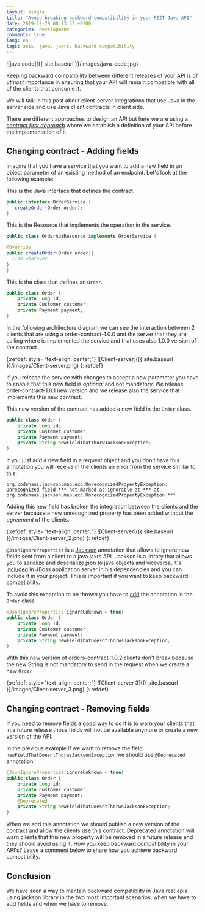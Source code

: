 ```yaml
---
layout: single
title: "Avoid breaking backward compatibility in your REST Java API"
date: 2019-12-29 00:13:53 +0200
categories: development
comments: true
lang: en
tags: apis, java, jaxrs, backward compatibility
---
```


![java code]({{ site.baseurl }}/images/java-code.jpg)

Keeping backward compatibility between different releases of your API is of _utmost_ importance in ensuring that your API will remain compatible with all of the clients that consume it.

We will talk in this post about client-server integrations that use Java in the server side and use Java client contracts in client side.

There are different approaches to design an API but here we are using a <a href="https://dzone.com/articles/designing-rest-api-what-is-contract-first">_contract first approach_</a> where we establish a definition of your API before the implementation of it. 


Changing contract - Adding fields
--------------------------------
 
Imagine that you have a service that you want to add a new field in an object parameter of an existing method of an endpoint. Let's look at the following example:

This is the Java interface that defines the contract. 

```java
public interface OrderService {
   createOrder(Order order);
}
```

This is the Resource that implements the operation in the service.

```java
public class OrderApiResource implements OrderService {

@Override
public createOrder(Order order){
  //do whatever
}
}

```
This is the class that defines an `Order`.

```java
public class Order {
    private Long id;
    private Customer customer;
    private Payment payment; 
}
```

In the following architecture diagram we can see the interaction between 2 clients that are using a order-contract-1.0.0 and the server that they are calling where is implemented the service and that uses also 1.0.0 version of the contract. 

{:refdef: style="text-align: center;"}
![Client-server]({{ site.baseurl }}/images/Client-server.png)
{: refdef}

If you release the service with changes to accept a new parameter you have to enable that this new field is *optional* and not mandatory. We release order-contract-1.0.1 new version and we release also the service that implements this new contract.  

This new version of the contract has added a new field in the `Order` class.

```java
public class Order {
    private Long id;
    private Customer customer;
    private Payment payment;
    private String newFieldThatThorwJacksonException;
}
```

If you just add a new field in a request object and you don’t have this annotation you will receive in the clients an error from the service similar to this:

```
org.codehaus.jackson.map.exc.UnrecognizedPropertyException: Unrecognized field *** not marked as ignorable at *** at org.codehaus.jackson.map.exc.UnrecognizedPropertyException ***
```

Adding this new field has broken the integration between the clients and the server because a new unrecognized property has been added without the _agreement_ of the clients.

{:refdef: style="text-align: center;"}
![Client-server]({{ site.baseurl }}/images/Client-server_2.png)
{: refdef} 

`@JsonIgnoreProperties` is a <a href="https://github.com/FasterXML/jackson">Jackson</a> annotation that allows to ignore new fields sent from a client to a java jaxrs API. Jackson is a library that allows you to serialize and deserialize json to java objects and viceversa, it's <a href="https://docs.jboss.org/resteasy/docs/3.0.2.Final/userguide/html/json.html">included</a> in JBoss application server in his dependencies and you can include it in your project. This is important if you want to keep backward compatibility.

To avoid this exception to be thrown you have to <a href="https://stackoverflow.com/questions/5455014/ignoring-new-fields-on-json-objects-using-jackson">add</a> the annotation in the `Order` class 

```java
@JsonIgnoreProperties(ignoreUnknown = true)
public class Order {
    private Long id;
    private Customer customer;
    private Payment payment;
    private String newFieldThatDoesntThorwsJacksonException;
}
```
With this new version of orders-contract-1.0.2 clients don't break because the new String is not mandatory to send in the request when we create a new `Order`

{:refdef: style="text-align: center;"}
![Client-server 3]({{ site.baseurl }}/images/Client-server_3.png)
{: refdef}

Changing contract - Removing fields
------------------------------
If you need to remove fields a good way to do it is to warn your clients that in a future release those fields will not be available anymore or create a new version of the API.

In the previous example if we want to remove the field `newFieldThatDoesntThorwsJacksonException` we should use `@Deprecated` annotation 

```java
@JsonIgnoreProperties(ignoreUnknown = true)
public class Order {
    private Long id;
    private Customer customer;
    private Payment payment;
    @Deprecated
    private String newFieldThatDoesntThorwsJacksonException;
}
```
When we add this annotation we should publish a new version of the contract and allow the clients use this contract. Deprecated annotation will warn clients that this new property will be removed in a future release and they should avoid using it. How you keep backward compatibility in your API's? Leave a comment below to share how you achieve backward compatibility. 


Conclusion
-------------------------
We have seen a way to mantain backward compatiblity in Java rest apis using jackson library in the two most important scenarios, when we have to add fields and when we have to remove. 








 















  












